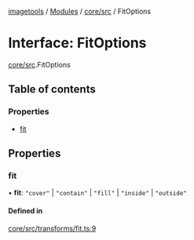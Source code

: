 [imagetools](../README.md) / [Modules](../modules.md) / [core/src](../modules/core_src.md) / FitOptions

# Interface: FitOptions

[core/src](../modules/core_src.md).FitOptions

## Table of contents

### Properties

- [fit](core_src.FitOptions.md#fit)

## Properties

### fit

• **fit**: ``"cover"`` \| ``"contain"`` \| ``"fill"`` \| ``"inside"`` \| ``"outside"``

#### Defined in

[core/src/transforms/fit.ts:9](https://github.com/JonasKruckenberg/imagetools/blob/edbc774/packages/core/src/transforms/fit.ts#L9)
